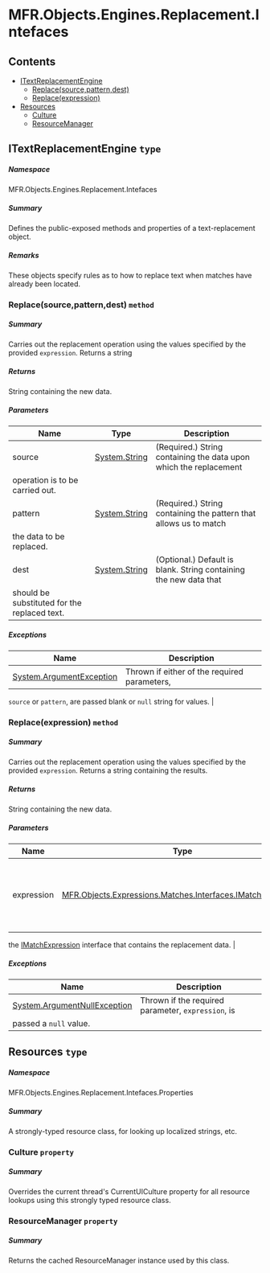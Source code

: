 <a name='assembly'></a>
# MFR.Objects.Engines.Replacement.Intefaces

## Contents

- [ITextReplacementEngine](#T-MFR-Objects-Engines-Replacement-Intefaces-ITextReplacementEngine 'MFR.Objects.Engines.Replacement.Intefaces.ITextReplacementEngine')
  - [Replace(source,pattern,dest)](#M-MFR-Objects-Engines-Replacement-Intefaces-ITextReplacementEngine-Replace-System-String,System-String,System-String- 'MFR.Objects.Engines.Replacement.Intefaces.ITextReplacementEngine.Replace(System.String,System.String,System.String)')
  - [Replace(expression)](#M-MFR-Objects-Engines-Replacement-Intefaces-ITextReplacementEngine-Replace-MFR-Objects-Expressions-Matches-Interfaces-IMatchExpression- 'MFR.Objects.Engines.Replacement.Intefaces.ITextReplacementEngine.Replace(MFR.Objects.Expressions.Matches.Interfaces.IMatchExpression)')
- [Resources](#T-MFR-Objects-Engines-Replacement-Intefaces-Properties-Resources 'MFR.Objects.Engines.Replacement.Intefaces.Properties.Resources')
  - [Culture](#P-MFR-Objects-Engines-Replacement-Intefaces-Properties-Resources-Culture 'MFR.Objects.Engines.Replacement.Intefaces.Properties.Resources.Culture')
  - [ResourceManager](#P-MFR-Objects-Engines-Replacement-Intefaces-Properties-Resources-ResourceManager 'MFR.Objects.Engines.Replacement.Intefaces.Properties.Resources.ResourceManager')

<a name='T-MFR-Objects-Engines-Replacement-Intefaces-ITextReplacementEngine'></a>
## ITextReplacementEngine `type`

##### Namespace

MFR.Objects.Engines.Replacement.Intefaces

##### Summary

Defines the public-exposed methods and properties of a text-replacement object.

##### Remarks

These objects specify rules as to how to replace text when matches have
already been located.

<a name='M-MFR-Objects-Engines-Replacement-Intefaces-ITextReplacementEngine-Replace-System-String,System-String,System-String-'></a>
### Replace(source,pattern,dest) `method`

##### Summary

Carries out the replacement operation using the values specified by
the provided `expression`. Returns a string

##### Returns

String containing the new data.

##### Parameters

| Name | Type | Description |
| ---- | ---- | ----------- |
| source | [System.String](http://msdn.microsoft.com/query/dev14.query?appId=Dev14IDEF1&l=EN-US&k=k:System.String 'System.String') | (Required.) String containing the data upon which the replacement
operation is to be carried out. |
| pattern | [System.String](http://msdn.microsoft.com/query/dev14.query?appId=Dev14IDEF1&l=EN-US&k=k:System.String 'System.String') | (Required.) String containing the pattern that allows us to match
the data to be replaced. |
| dest | [System.String](http://msdn.microsoft.com/query/dev14.query?appId=Dev14IDEF1&l=EN-US&k=k:System.String 'System.String') | (Optional.) Default is blank. String containing the new data that
should be substituted for the replaced text. |

##### Exceptions

| Name | Description |
| ---- | ----------- |
| [System.ArgumentException](http://msdn.microsoft.com/query/dev14.query?appId=Dev14IDEF1&l=EN-US&k=k:System.ArgumentException 'System.ArgumentException') | Thrown if either of the required parameters,
`source`
or `pattern`, are passed blank or
`null` string for values. |

<a name='M-MFR-Objects-Engines-Replacement-Intefaces-ITextReplacementEngine-Replace-MFR-Objects-Expressions-Matches-Interfaces-IMatchExpression-'></a>
### Replace(expression) `method`

##### Summary

Carries out the replacement operation using the values specified by
the provided `expression`. Returns a string
containing the results.

##### Returns

String containing the new data.

##### Parameters

| Name | Type | Description |
| ---- | ---- | ----------- |
| expression | [MFR.Objects.Expressions.Matches.Interfaces.IMatchExpression](#T-MFR-Objects-Expressions-Matches-Interfaces-IMatchExpression 'MFR.Objects.Expressions.Matches.Interfaces.IMatchExpression') | (Required.) Reference to an instance of an object that implements
the [IMatchExpression](#T-MFR-Objects-IMatchExpression 'MFR.Objects.IMatchExpression')
interface that contains the replacement data. |

##### Exceptions

| Name | Description |
| ---- | ----------- |
| [System.ArgumentNullException](http://msdn.microsoft.com/query/dev14.query?appId=Dev14IDEF1&l=EN-US&k=k:System.ArgumentNullException 'System.ArgumentNullException') | Thrown if the required parameter, `expression`, is
passed a `null` value. |

<a name='T-MFR-Objects-Engines-Replacement-Intefaces-Properties-Resources'></a>
## Resources `type`

##### Namespace

MFR.Objects.Engines.Replacement.Intefaces.Properties

##### Summary

A strongly-typed resource class, for looking up localized strings, etc.

<a name='P-MFR-Objects-Engines-Replacement-Intefaces-Properties-Resources-Culture'></a>
### Culture `property`

##### Summary

Overrides the current thread's CurrentUICulture property for all
  resource lookups using this strongly typed resource class.

<a name='P-MFR-Objects-Engines-Replacement-Intefaces-Properties-Resources-ResourceManager'></a>
### ResourceManager `property`

##### Summary

Returns the cached ResourceManager instance used by this class.

